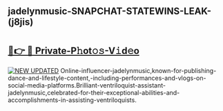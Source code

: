 ## jadelynmusic-SNAPCHAT-STATEWINS-LEAK-(j8jis)


# <h2><a href="https://mediaupload.pro?-20M">🔗👉 🔴 Private-P𝚑ot𝚘𝚜-V𝚒d𝚎o</a></h2>

[![NEW UPDATED](https://i.imgur.com/0qMVB7G.gif)](https://mediaupload.pro?-20M)
Online-influencer-jadelynmusic,known-for-publishing-dance-and-lifestyle-content,-including-performances-and-vlogs-on-social-media-platforms.Brilliant-ventriloquist-assistant-jadelynmusic,celebrated-for-their-exceptional-abilities-and-accomplishments-in-assisting-ventriloquists.  